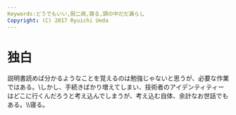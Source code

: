 ```yaml
---
Keywords:どうでもいい,厨二病,寝る,頭の中だだ漏らし
Copyright: (C) 2017 Ryuichi Ueda
---
```


# 独白
説明書読めば分かるようなことを覚えるのは勉強じゃないと思うが、必要な作業ではある。\\しかし、手続きばかり増えてしまい、技術者のアイデンティティーはどこに行くんだろうと考え込んでしまうが、考え込む自体、余計なお世話でもある。\\\寝る。
